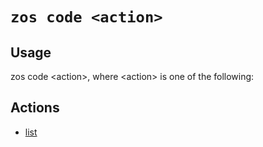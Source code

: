 # `zos code <action>`

## Usage

zos code &lt;action&gt;, where &lt;action&gt; is one of the following:

## Actions

- [list](zos_err_list.md)

